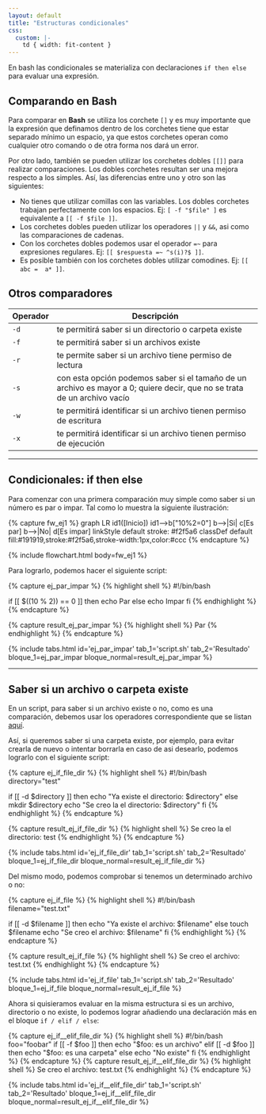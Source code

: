 ```yaml
---
layout: default
title: "Estructuras condicionales"
css:
  custom: |-
    td { width: fit-content }
---
```



En bash las condicionales se materializa con declaraciones `if then else` para evaluar una expresión.

## Comparando en Bash

Para comparar en **Bash** se utiliza los corchete `[]` y es muy importante que la expresión que definamos dentro de los corchetes tiene que estar separado mínimo un espacio, ya que estos corchetes operan como cualquier otro comando o de otra forma nos dará un error.

Por otro lado, también se pueden utilizar los corchetes dobles `[[]]` para realizar comparaciones. Los dobles corchetes resultan ser una mejora respecto a los simples. Así, las diferencias entre uno y otro son las siguientes:

- No tienes que utilizar comillas con las variables. Los dobles corchetes trabajan perfectamente con los espacios. Ej: `[ -f "$file" ]` es equivalente a `[[ -f $file ]]`.
- Los corchetes dobles pueden utilizar los operadores `||` y `&&`, asi como las comparaciones de cadenas.
- Con los corchetes dobles podemos usar el operador `=~` para expresiones regulares. Ej: `[[ $respuesta =~ ^s(i)?$ ]]`.
- Es posible también con los corchetes dobles utilizar comodines. Ej: `[[ abc =  a* ]]`.


<a name="otros-comparadores"></a>
## Otros comparadores

|Operador|Descripción|
|--------|-----------|
|`-d`|te permitirá saber si un directorio o carpeta existe|
|`-f`|te permitirá saber si un archivos existe|
|`-r`|te permite saber si un archivo tiene permiso de lectura|
|`-s`|con esta opción podemos saber si el tamaño de un archivo es mayor a 0; quiere decir, que no se trata de un archivo vacío|
|`-w`|te permitirá identificar si un archivo tienen permiso de escritura|
|`-x`|te permitirá identificar si un archivo tienen permiso de ejecución|

---

## Condicionales: if then else

Para comenzar con una primera comparación muy simple como saber si un número es par o impar. Tal como lo muestra la siguiente ilustración:

{% capture fw_ej1 %}
graph LR
  id1([Inicio])
  id1-->b["10%2=0"]
  b-->|Si| c[Es par]
  b-->|No| d[Es impar]
  linkStyle default stroke: #f2f5a6
  classDef default fill:#191919,stroke:#f2f5a6,stroke-width:1px,color:#ccc
{% endcapture %}

{% include flowchart.html
	body=fw_ej1
 %}

Para lograrlo, podemos hacer el siguiente script:

{% capture ej_par_impar %}
{% highlight shell %}
#!/bin/bash

if [[ $((10 % 2)) == 0 ]]
then
    echo Par
else
    echo Impar
fi
{% endhighlight %}
<enidev-button 
	data-btn='compiler' 
	data-lang='bash'
	data-ext='sh'>
</enidev-button>
{% endcapture %}

{% capture result_ej_par_impar %}
{% highlight shell %}
Par
{% endhighlight %}
{% endcapture %}

{% include tabs.html
	id='ej_par_impar'
	tab_1='script.sh'
	tab_2='Resultado'
	bloque_1=ej_par_impar
	bloque_normal=result_ej_par_impar
%}

---

## Saber si un archivo o carpeta existe

En un script, para saber si un archivo existe o no, como es una comparación, debemos usar los operadores correspondiente que se listan [aquí](#otros-comparadores).

Así, si queremos saber si una carpeta existe, por ejemplo, para evitar crearla de nuevo o intentar borrarla en caso de asi desearlo, podemos lograrlo con el siguiente script:

{% capture ej_if_file_dir %}
{% highlight shell %}
#!/bin/bash
directory="test"

if [[ -d $directory ]]
then
	echo "Ya existe el directorio: $directory"
else
	mkdir $directory
	echo "Se creo la el directorio: $directory"
fi
{% endhighlight %}
<enidev-button 
	data-btn='compiler' 
	data-lang='bash'
	data-ext='sh'>
</enidev-button>
{% endcapture %}

{% capture result_ej_if_file_dir %}
{% highlight shell %}
Se creo la el directorio: test
{% endhighlight %}
{% endcapture %}

{% include tabs.html
	id='ej_if_file_dir'
	tab_1='script.sh'
	tab_2='Resultado'
	bloque_1=ej_if_file_dir
	bloque_normal=result_ej_if_file_dir
%}

Del mismo modo, podemos comprobar si tenemos un determinado archivo o no:

{% capture ej_if_file %}
{% highlight shell %}
#!/bin/bash
filename="test.txt"

if [[ -d $filename ]]
then
	echo "Ya existe el archivo: $filename"
else
	touch $filename
	echo "Se creo el archivo: $filename"
fi
{% endhighlight %}
<enidev-button 
	data-btn='compiler' 
	data-lang='bash'
	data-ext='sh'>
</enidev-button>
{% endcapture %}

{% capture result_ej_if_file %}
{% highlight shell %}
Se creo el archivo: test.txt
{% endhighlight %}
{% endcapture %}

{% include tabs.html
	id='ej_if_file'
	tab_1='script.sh'
	tab_2='Resultado'
	bloque_1=ej_if_file
	bloque_normal=result_ej_if_file
%}

Ahora si quisieramos evaluar en la misma estructura si es un archivo, directorio o no existe, lo podemos lograr añadiendo una declaración más en el bloque `if / elif / else`:

{% capture ej_if__elif_file_dir %}
{% highlight shell %}
#!/bin/bash
foo="foobar"
if [[ -f $foo ]]
then
	echo "$foo: es un archivo"
elif [[ -d $foo ]]
then
	echo "$foo: es una carpeta"
else
	echo "No existe"
fi
{% endhighlight %}
<enidev-button 
	data-btn='compiler' 
	data-lang='bash'
	data-ext='sh'>
</enidev-button>
{% endcapture %}
{% capture result_ej_if__elif_file_dir %}
{% highlight shell %}
Se creo el archivo: test.txt
{% endhighlight %}
{% endcapture %}

{% include tabs.html
	id='ej_if__elif_file_dir'
	tab_1='script.sh'
	tab_2='Resultado'
	bloque_1=ej_if__elif_file_dir
	bloque_normal=result_ej_if__elif_file_dir
%}
